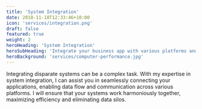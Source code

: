 ```yaml
---
title: 'System Integration'
date: 2018-11-18T12:33:46+10:00
icon: 'services/integration.png'
draft: false
featured: true
weight: 2
heroHeading: 'System Integration'
heroSubHeading: 'Integrate your business app with various platforms and solutions'
heroBackground: 'services/computer-performance.jpg'
---
```


Integrating disparate systems can be a complex task. With my expertise in system integration, I can assist you in seamlessly connecting your applications, enabling data flow and communication across various platforms. I will ensure that your systems work harmoniously together, maximizing efficiency and eliminating data silos.